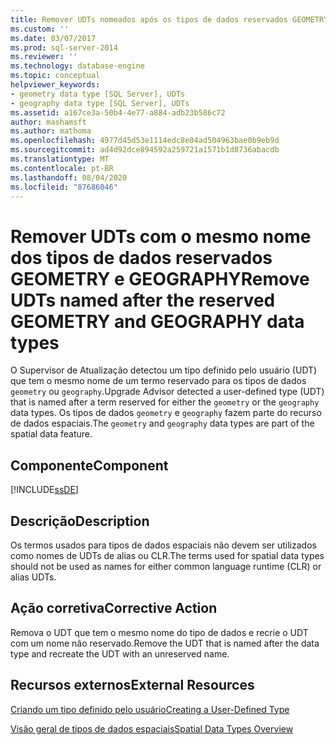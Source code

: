 ```yaml
---
title: Remover UDTs nomeados após os tipos de dados reservados GEOMETRY e geography | Microsoft Docs
ms.custom: ''
ms.date: 03/07/2017
ms.prod: sql-server-2014
ms.reviewer: ''
ms.technology: database-engine
ms.topic: conceptual
helpviewer_keywords:
- geometry data type [SQL Server], UDTs
- geography data type [SQL Server], UDTs
ms.assetid: a167ce3a-50b4-4e77-a884-adb23b586c72
author: mashamsft
ms.author: mathoma
ms.openlocfilehash: 4977d45d53e1114edc8e04ad504963bae0b9eb9d
ms.sourcegitcommit: ad4d92dce894592a259721a1571b1d8736abacdb
ms.translationtype: MT
ms.contentlocale: pt-BR
ms.lasthandoff: 08/04/2020
ms.locfileid: "87686046"
---
```

# <a name="remove-udts-named-after-the-reserved-geometry-and-geography-data-types"></a><span data-ttu-id="22e1b-102">Remover UDTs com o mesmo nome dos tipos de dados reservados GEOMETRY e GEOGRAPHY</span><span class="sxs-lookup"><span data-stu-id="22e1b-102">Remove UDTs named after the reserved GEOMETRY and GEOGRAPHY data types</span></span>
  <span data-ttu-id="22e1b-103">O Supervisor de Atualização detectou um tipo definido pelo usuário (UDT) que tem o mesmo nome de um termo reservado para os tipos de dados `geometry` ou `geography`.</span><span class="sxs-lookup"><span data-stu-id="22e1b-103">Upgrade Advisor detected a user-defined type (UDT) that is named after a term reserved for either the `geometry` or the `geography` data types.</span></span> <span data-ttu-id="22e1b-104">Os tipos de dados `geometry` e `geography` fazem parte do recurso de dados espaciais.</span><span class="sxs-lookup"><span data-stu-id="22e1b-104">The `geometry` and `geography` data types are part of the spatial data feature.</span></span>  
  
## <a name="component"></a><span data-ttu-id="22e1b-105">Componente</span><span class="sxs-lookup"><span data-stu-id="22e1b-105">Component</span></span>  
 [!INCLUDE[ssDE](../../includes/ssde-md.md)]  
  
## <a name="description"></a><span data-ttu-id="22e1b-106">Descrição</span><span class="sxs-lookup"><span data-stu-id="22e1b-106">Description</span></span>  
 <span data-ttu-id="22e1b-107">Os termos usados para tipos de dados espaciais não devem ser utilizados como nomes de UDTs de alias ou CLR.</span><span class="sxs-lookup"><span data-stu-id="22e1b-107">The terms used for spatial data types should not be used as names for either common language runtime (CLR) or alias UDTs.</span></span>  
  
## <a name="corrective-action"></a><span data-ttu-id="22e1b-108">Ação corretiva</span><span class="sxs-lookup"><span data-stu-id="22e1b-108">Corrective Action</span></span>  
 <span data-ttu-id="22e1b-109">Remova o UDT que tem o mesmo nome do tipo de dados e recrie o UDT com um nome não reservado.</span><span class="sxs-lookup"><span data-stu-id="22e1b-109">Remove the UDT that is named after the data type and recreate the UDT with an unreserved name.</span></span>  
  
## <a name="external-resources"></a><span data-ttu-id="22e1b-110">Recursos externos</span><span class="sxs-lookup"><span data-stu-id="22e1b-110">External Resources</span></span>  
 [<span data-ttu-id="22e1b-111">Criando um tipo definido pelo usuário</span><span class="sxs-lookup"><span data-stu-id="22e1b-111">Creating a User-Defined Type</span></span>](../../relational-databases/clr-integration-database-objects-user-defined-types/creating-user-defined-types.md)  
  
 [<span data-ttu-id="22e1b-112">Visão geral de tipos de dados espaciais</span><span class="sxs-lookup"><span data-stu-id="22e1b-112">Spatial Data Types Overview</span></span>](../../relational-databases/spatial/spatial-data-types-overview.md)  
  
  
